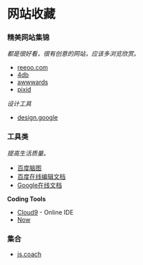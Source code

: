 ﻿# 网站收藏

### 精美网站集锦
*都是很好看，很有创意的网站，应该多浏览欣赏。*

* [reeoo.com](http://reeoo.com/)
* [4db](http://4db.cc/)
* [awwwards](http://www.awwwards.com/)
* [pixid](http://pixid.cn/)

*设计工具*

* [design.google](https://design.google.com/)

### 工具类
*提高生活质量。*

* [百度脑图](http://naotu.baidu.com/)
* [百度在线编辑文档](http://word.baidu.com/)
* [Google在线文档](https://docs.google.com)

**Coding Tools**

* [Cloud9](https://c9.io/) - Online IDE
* [Now](https://zeit.co/now)

### 集合

* [js.coach](https://js.coach/)